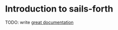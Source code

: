 # Introduction to sails-forth

TODO: write [great documentation](http://jacobian.org/writing/what-to-write/)
